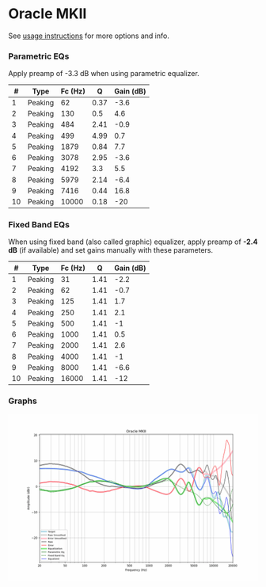 # Oracle MKII
See [usage instructions](https://github.com/jaakkopasanen/AutoEq#usage) for more options and info.

### Parametric EQs
Apply preamp of -3.3 dB when using parametric equalizer.

|   # | Type    |   Fc (Hz) |    Q |   Gain (dB) |
|-----|---------|-----------|------|-------------|
|   1 | Peaking |        62 | 0.37 |        -3.6 |
|   2 | Peaking |       130 | 0.5  |         4.6 |
|   3 | Peaking |       484 | 2.41 |        -0.9 |
|   4 | Peaking |       499 | 4.99 |         0.7 |
|   5 | Peaking |      1879 | 0.84 |         7.7 |
|   6 | Peaking |      3078 | 2.95 |        -3.6 |
|   7 | Peaking |      4192 | 3.3  |         5.5 |
|   8 | Peaking |      5979 | 2.14 |        -6.4 |
|   9 | Peaking |      7416 | 0.44 |        16.8 |
|  10 | Peaking |     10000 | 0.18 |       -20   |

### Fixed Band EQs
When using fixed band (also called graphic) equalizer, apply preamp of **-2.4 dB** (if available) and set gains manually with these parameters.

|   # | Type    |   Fc (Hz) |    Q |   Gain (dB) |
|-----|---------|-----------|------|-------------|
|   1 | Peaking |        31 | 1.41 |        -2.2 |
|   2 | Peaking |        62 | 1.41 |        -0.7 |
|   3 | Peaking |       125 | 1.41 |         1.7 |
|   4 | Peaking |       250 | 1.41 |         2.1 |
|   5 | Peaking |       500 | 1.41 |        -1   |
|   6 | Peaking |      1000 | 1.41 |         0.5 |
|   7 | Peaking |      2000 | 1.41 |         2.6 |
|   8 | Peaking |      4000 | 1.41 |        -1   |
|   9 | Peaking |      8000 | 1.41 |        -6.6 |
|  10 | Peaking |     16000 | 1.41 |       -12   |

### Graphs
![](./Oracle%20MKII.png)
